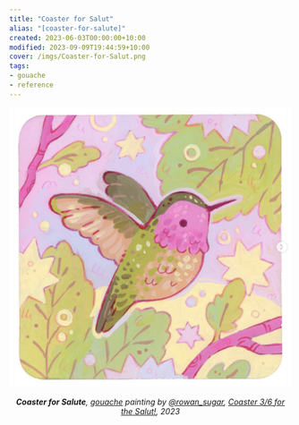 ```yaml
---
title: "Coaster for Salut"
alias: "[coaster-for-salute]"
created: 2023-06-03T00:00:00+10:00
modified: 2023-09-09T19:44:59+10:00
cover: /imgs/Coaster-for-Salut.png
tags:
- gouache
- reference
---
```


![Coaster for Salute](imgs/coaster-for-salut.png)

*<center>**Coaster for Salute**, [gouache](gouache.md) painting by [@rowan_sugar](https://rowansugar.carrd.co), [Coaster 3/6 for the Salut!](https://www.instagram.com/p/Cst6vuNP8Tj/), 2023</center>*
